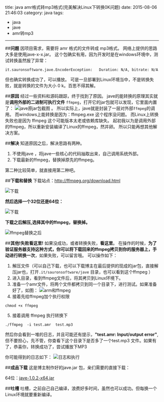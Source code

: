 title: java amr格式转mp3格式(完美解决Linux下转换0K问题)
date: 2015-08-06 21:46:03
category: java
tags: 
- java
- jave
- amr转mp3

------
##**问题**
因项目需求，需要将 amr 格式的文件转成 mp3格式。
网络上提供的思路大多是使用jave-x-x.jar。
这个包确实有用，因为开发时是在windows环境中，测试转换虽然报了异常：
```
it.sauronsoftware.jave.EncoderException:   Duration: N/A, bitrate: N/A
```
但也确实转换成功了，可以播放。
可是一旦部署到Linux环境当中，不是转换失败，就是转换的文件为大小 0 k。百思不得其解。 

##**原因**
经过一些资料和源码跟踪，终于找到了原因。
jave的能转换的原理其实就是**调用外部的二进制可执行文件** `ffmpeg`，打开它的jar包就可以发现，它里面内置了：
![jave原jar包截图](http://7xkxil.com1.z0.glb.clouddn.com/jave-ffmpegjave-old.png)
。
所以实际上，jave就是封装了一层对外部`ffmpeg`的调用。
而windows上能转换是因为：ffmpeg.exe 这个程序没问题。
而Linux上转换失败也是因为 ffmpeg 这个可能版本太老或依赖库缺失。
起初我以为是调用外部的ffmpeg，所以重新安装编译了Linux的ffmpeg，然并卵。
所以只能再想其他解决方案。

##**解决**
知道原因之后，解决思路有两种。
1. 不使用jave ，将jave一些核心的代码抽取出来，自己调用系统外部。
2. 下载最新的ffmpeg，替换掉原先的ffmpeg。

第二种比较简单，就直接用第二种吧。



##**下载和替换**
下载站点：http://ffmpeg.org/download.html

![下载](http://7xkxil.com1.z0.glb.clouddn.com/jave-ffmpegdownload.png)

**然后选择一个32位还是64位：**

![下载](http://7xkxil.com1.z0.glb.clouddn.com/jave-ffmpegdownload2.png)

**下载之后解压,选择其中的ffmpeg，替换掉。**

![ffmpeg替换之后](http://7xkxil.com1.z0.glb.clouddn.com/jave-ffmpegjave-new.png)


##**其他!失败看这里!**
如果没成功，或者转换失败，**看这里**。
在操作的时候，**为了验证服务器支持这种方式，你可以将下载回来的ffmpeg拷贝到你的服务器上，手动进行转换一次**，如果失败，可以留言哦。
可以操作如下：
1. 解压文件（可以自己下载，也可以下载博主在最后提供的现成的jar包，直接解压jar也，打开`.it/sauronsoftware/jave` 目录，也可以看到这个ffmpeg ）
2. 进入目录，看到ffmpeg文件后，将其拷贝到Linux环境下。
3. 准备一个amr文件，将两个文件都拷贝到同一个目录下，进行测试。如果准备好了，如图：
![arm和ffmpeg](http://7xkxil.com1.z0.glb.clouddn.com/jave-ffmpegll.png)
4. 接着先给ffmpeg加个执行权限
```
chmod +x ffmpeg
```
5. 接着调用 ffmpeg 执行转换下
```
./ffmpeg  -i test.amr  test.mp3
```
然后你会看到一堆的日志，并且可能还有提示，**"test.amr: Input/output error"**,但不要担心，先不管，你查看下这个目录下是否多了一个test.mp3 文件。如果有了，恭喜你，转换成功了，尝试播放下MP3

你可能得到的日志如下：
![日志和执行](http://7xkxil.com1.z0.glb.clouddn.com/jave-ffmpegll_log.png)


##**成品下载**
这是博主制作好的jave.jar 包，亲们需要的直接下载：

64位：[jave-1.0.2-x64.jar](http://7xkxil.com1.z0.glb.clouddn.com/jave-ffmpegjave-1.0.2.jar)

##**吐槽**
吐槽，之前自己自己编译，浪费好多时间，虽然也可以成功。但每换一个Linux环境就要重新编译。

